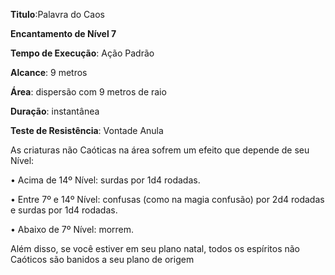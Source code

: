 **Titulo**:Palavra do Caos

**Encantamento de Nível 7**

**Tempo de Execução**: Ação Padrão

**Alcance**: 9 metros

**Área**: dispersão com 9 metros de raio

**Duração**: instantânea

**Teste de Resistência**: Vontade Anula

As criaturas não Caóticas na área sofrem um efeito que depende de seu Nível:

• Acima de 14º Nível: surdas por 1d4 rodadas.

• Entre 7º e 14º Nível: confusas (como na magia confusão) por 2d4 rodadas e surdas por 1d4 rodadas.

• Abaixo de 7º Nível: morrem.

Além disso, se você estiver em seu plano natal, todos os espíritos não Caóticos são banidos a seu plano de origem
